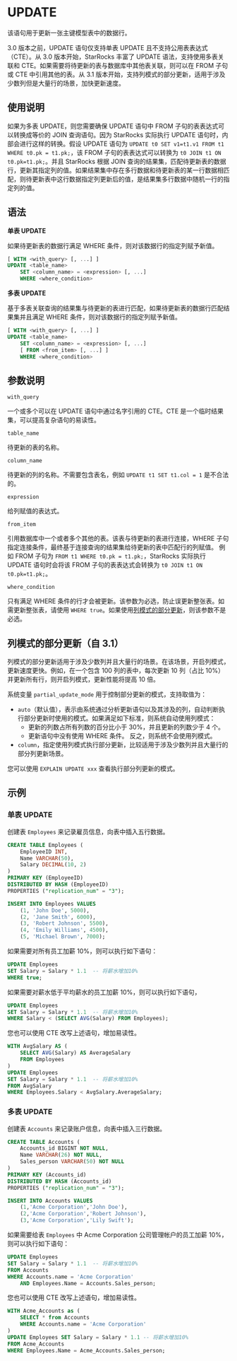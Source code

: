 # UPDATE

该语句用于更新一张主键模型表中的数据行。

3.0 版本之前，UPDATE 语句仅支持单表 UPDATE 且不支持公用表表达式（CTE）。从 3.0 版本开始，StarRocks 丰富了 UPDATE 语法，支持使用多表关联和 CTE。如果需要将待更新的表与数据库中其他表关联，则可以在 FROM 子句或 CTE 中引用其他的表。从 3.1 版本开始，支持列模式的部分更新，适用于涉及少数列但是大量行的场景，加快更新速度。

## 使用说明

如果为多表 UPDATE，则您需要确保 UPDATE 语句中 FROM 子句的表表达式可以转换成等价的 JOIN 查询语句。因为 StarRocks 实际执行 UPDATE 语句时，内部会进行这样的转换。假设 UPDATE 语句为 `UPDATE t0 SET v1=t1.v1 FROM t1 WHERE t0.pk = t1.pk;`，该 FROM 子句的表表达式可以转换为 `t0 JOIN t1 ON t0.pk=t1.pk;`。并且 StarRocks 根据 JOIN 查询的结果集，匹配待更新表的数据行，更新其指定列的值。如果结果集中存在多行数据和待更新表的某一行数据相匹配，则待更新表中这行数据指定列更新后的值，是结果集多行数据中随机一行的指定列的值。

## 语法

**单表 UPDATE**

如果待更新表的数据行满足 WHERE 条件，则对该数据行的指定列赋予新值。

```SQL
[ WITH <with_query> [, ...] ]
UPDATE <table_name>
    SET <column_name> = <expression> [, ...]
    WHERE <where_condition>
```

**多表 UPDATE**

基于多表关联查询的结果集与待更新的表进行匹配，如果待更新表的数据行匹配结果集并且满足 WHERE 条件，则对该数据行的指定列赋予新值。

```SQL
[ WITH <with_query> [, ...] ]
UPDATE <table_name>
    SET <column_name> = <expression> [, ...]
    [ FROM <from_item> [, ...] ]
    WHERE <where_condition>
```

## 参数说明

`with_query`

一个或多个可以在 UPDATE 语句中通过名字引用的 CTE。CTE 是一个临时结果集，可以提高复杂语句的易读性。

`table_name`

待更新的表的名称。

`column_name`

待更新的列的名称。不需要包含表名，例如 `UPDATE t1 SET t1.col = 1` 是不合法的。

`expression`

给列赋值的表达式。

`from_item`

引用数据库中一个或者多个其他的表。该表与待更新的表进行连接，WHERE 子句指定连接条件，最终基于连接查询的结果集给待更新的表中匹配行的列赋值。 例如 FROM 子句为 `FROM t1 WHERE t0.pk = t1.pk;`，StarRocks 实际执行 UPDATE 语句时会将该 FROM 子句的表表达式会转换为 `t0 JOIN t1 ON t0.pk=t1.pk;`。

`where_condition`

只有满足 WHERE 条件的行才会被更新。该参数为必选，防止误更新整张表。如需更新整张表，请使用 `WHERE true`。如果使用[列模式的部分更新](#列模式的部分更新自-31)，则该参数不是必选。

## 列模式的部分更新（自 3.1）

列模式的部分更新适用于涉及少数列并且大量行的场景。在该场景，开启列模式，更新速度更快。例如，在一个包含 100 列的表中，每次更新 10 列（占比 10%）并更新所有行，则开启列模式，更新性能将提高 10 倍。

系统变量 `partial_update_mode` 用于控制部分更新的模式，支持取值为：

* `auto`（默认值），表示由系统通过分析更新语句以及其涉及的列，自动判断执行部分更新时使用的模式。如果满足如下标准，则系统自动使用列模式：
  * 更新的列数占所有列数的百分比小于 30%，并且更新的列数少于 4 个。
  * 更新语句中没有使用 WHERE 条件。
  反之，则系统不会使用列模式。
* `column`，指定使用列模式执行部分更新，比较适用于涉及少数列并且大量行的部分列更新场景。

您可以使用 `EXPLAIN UPDATE xxx` 查看执行部分列更新的模式。

## 示例

### 单表 UPDATE

创建表 `Employees` 来记录雇员信息，向表中插入五行数据。

```SQL
CREATE TABLE Employees (
    EmployeeID INT,
    Name VARCHAR(50),
    Salary DECIMAL(10, 2)
)
PRIMARY KEY (EmployeeID) 
DISTRIBUTED BY HASH (EmployeeID)
PROPERTIES ("replication_num" = "3");

INSERT INTO Employees VALUES
    (1, 'John Doe', 5000),
    (2, 'Jane Smith', 6000),
    (3, 'Robert Johnson', 5500),
    (4, 'Emily Williams', 4500),
    (5, 'Michael Brown', 7000);
```

如果需要对所有员工加薪 10%，则可以执行如下语句：

```SQL
UPDATE Employees
SET Salary = Salary * 1.1  -- 将薪水增加10%
WHERE true;
```

如果需要对薪水低于平均薪水的员工加薪 10%，则可以执行如下语句，

```SQL
UPDATE Employees
SET Salary = Salary * 1.1  -- 将薪水增加10%
WHERE Salary < (SELECT AVG(Salary) FROM Employees);
```

您也可以使用 CTE 改写上述语句，增加易读性。

```SQL
WITH AvgSalary AS (
    SELECT AVG(Salary) AS AverageSalary
    FROM Employees
)
UPDATE Employees
SET Salary = Salary * 1.1  -- 将薪水增加10%
FROM AvgSalary
WHERE Employees.Salary < AvgSalary.AverageSalary;
```

### 多表 UPDATE

创建表 `Accounts` 来记录账户信息，向表中插入三行数据。

```SQL
CREATE TABLE Accounts (
    Accounts_id BIGINT NOT NULL,
    Name VARCHAR(26) NOT NULL,
    Sales_person VARCHAR(50) NOT NULL
) 
PRIMARY KEY (Accounts_id)
DISTRIBUTED BY HASH (Accounts_id)
PROPERTIES ("replication_num" = "3");

INSERT INTO Accounts VALUES
    (1,'Acme Corporation','John Doe'),
    (2,'Acme Corporation','Robert Johnson'),
    (3,'Acme Corporation','Lily Swift');
```

如果需要给表 `Employees` 中 Acme Corporation 公司管理帐户的员工加薪 10%，则可以执行如下语句：

```SQL
UPDATE Employees
SET Salary = Salary * 1.1  -- 将薪水增加10%
FROM Accounts
WHERE Accounts.name = 'Acme Corporation'
    AND Employees.Name = Accounts.Sales_person;
```

您也可以使用 CTE 改写上述语句，增加易读性。

```SQL
WITH Acme_Accounts as (
    SELECT * from Accounts
    WHERE Accounts.name = 'Acme Corporation'
)
UPDATE Employees SET Salary = Salary * 1.1 -- 将薪水增加10%
FROM Acme_Accounts
WHERE Employees.Name = Acme_Accounts.Sales_person;
```
